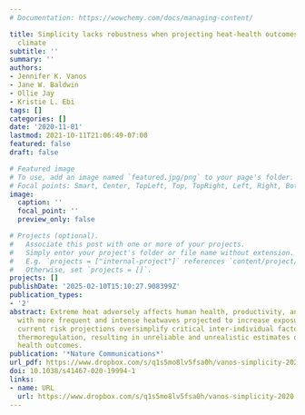 ```yaml
---
# Documentation: https://wowchemy.com/docs/managing-content/

title: Simplicity lacks robustness when projecting heat-health outcomes in a changing
  climate
subtitle: ''
summary: ''
authors:
- Jennifer K. Vanos
- Jane W. Baldwin
- Ollie Jay
- Kristie L. Ebi
tags: []
categories: []
date: '2020-11-01'
lastmod: 2021-10-11T21:06:49-07:00
featured: false
draft: false

# Featured image
# To use, add an image named `featured.jpg/png` to your page's folder.
# Focal points: Smart, Center, TopLeft, Top, TopRight, Left, Right, BottomLeft, Bottom, BottomRight.
image:
  caption: ''
  focal_point: ''
  preview_only: false

# Projects (optional).
#   Associate this post with one or more of your projects.
#   Simply enter your project's folder or file name without extension.
#   E.g. `projects = ["internal-project"]` references `content/project/deep-learning/index.md`.
#   Otherwise, set `projects = []`.
projects: []
publishDate: '2025-02-10T15:10:27.908399Z'
publication_types:
- '2'
abstract: Extreme heat adversely affects human health, productivity, and well-being,
  with more frequent and intense heatwaves projected to increase exposures. However,
  current risk projections oversimplify critical inter-individual factors of human
  thermoregulation, resulting in unreliable and unrealistic estimates of future adverse
  health outcomes.
publication: '*Nature Communications*'
url_pdf: https://www.dropbox.com/s/q1s5mo8lv5fsa0h/vanos-simplicity-2020.pdf?dl=0
doi: 10.1038/s41467-020-19994-1
links:
- name: URL
  url: https://www.dropbox.com/s/q1s5mo8lv5fsa0h/vanos-simplicity-2020.pdf?dl=0
---
```

